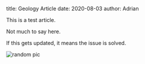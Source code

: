 title: Geology Article
date: 2020-08-03
author: Adrian

This is a test article.

Not much to say here.

If this gets updated, it means the issue is solved.

![random pic][my_photo]

[my_photo]: {static}/pages/images/image2.png
